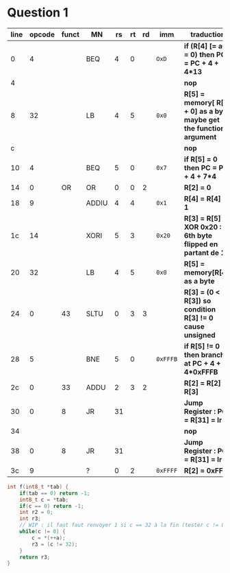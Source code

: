 # Question 1

line | opcode | funct | MN | rs | rt | rd | imm | traduction
--- | --- | --- | --- | --- | --- | --- | --- | ---
0 | 4 | | BEQ | 4 | 0 | | `OxD` | **if (R[4] [= a0] = 0) then PC = PC + 4 + 4\*13**
4 | | | | | | | | **nop**
8 | 32 | | LB | 4 | 5 | | `0x0` | **R[5] = memory[ R[4] + 0] as a byte maybe get the function argument**
c | | | | | | | | **nop**
10 | 4 | | BEQ | 5 | 0 | | `0x7` | **if R[5] = 0 then PC = PC + 4 + 7\*4**
14 | 0 | OR | OR | 0 | 0 | 2 | | **R[2] = 0**
18 | 9 | | ADDIU | 4 | 4 | | `0x1` | **R[4] = R[4] + 1**
1c | 14 | | XORI | 5 | 3 | | `0x20` | **R[3] = R[5] XOR 0x20 : 6th byte flipped en partant de 1**
20 | 32 | | LB | 4 | 5 | | `0x0` | **R[5] = memory[R[4]] as a byte**
24 | 0 | 43 | SLTU | 0 | 3 | 3 | | **R[3] = (0 < R[3])  so condition R[3] != 0 cause unsigned**
28 | 5 | | BNE | 5 | 0 | | `0xFFFB` | **if R[5] != 0 then branch at PC + 4 + 4\*0xFFFB**
2c | 0 | 33 | ADDU | 2 | 3 | 2 | | **R[2] = R[2] + R[3]**
30 | 0 | 8 | JR | 31 | | | | **Jump Register : PC = R[31] = lr**
34 | | | | | | | | **nop**
38 | 0 | 8 | JR | 31 | | | | **Jump Register : PC = R[31] = lr**
3c | 9 | | ? | 0 | 2 | | `0xFFFF` | **R[2] = 0xFFFF**

```c
int f(int8_t *tab) {
    if(tab == 0) return -1;
    int8_t c = *tab;
    if(c == 0) return -1;
    int r2 = 0;
    int r3;
    // WIP : il faut faut renvoyer 1 si c == 32 à la fin (tester c != 0 à un autre moment...)
    while(c != 0) {
        c = *(++a);
        r3 = (c != 32);
    }
    return r3;
}
```
